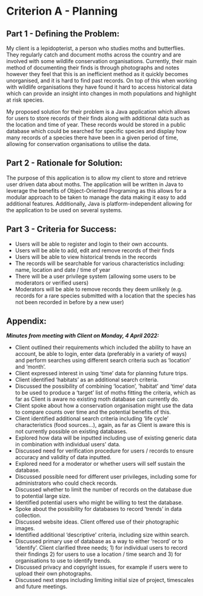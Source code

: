 # Criterion A - Planning
## Part 1 - Defining the Problem:

My client is a lepidopterist, a person who studies moths and butterflies. They regularly catch and document moths across the country and are involved with some wildlife conservation organisations. Currently, their main method of documenting their finds is through photographs and notes however they feel that this is an inefficient method as it quickly becomes unorganised, and it is hard to find past records. On top of this when working with wildlife organisations they have found it hard to access historical data which can provide an insight into changes in moth populations and highlight at risk species.

My proposed solution for their problem is a Java application which allows for users to store records of their finds along with additional data such as the location and time of year. These records would be stored in a public database which could be searched for specific species and display how many records of a species there have been in a given period of time, allowing for conservation organisations to utilise the data.

## Part 2 - Rationale for Solution:

The purpose of this application is to allow my client to store and retrieve user driven data about moths. The application will be written in Java to leverage the benefits of Object-Oriented Programing as this allows for a modular approach to be taken to manage the data making it easy to add additional features. Additionally, Java is platform-independent allowing for the application to be used on several systems.

## Part 3 - Criteria for Success:

- Users will be able to register and login to their own accounts.
- Users will be able to add, edit and remove records of their finds
- Users will be able to view historical trends in the records
- The records will be searchable for various characteristics including: name, location and date / time of year
- There will be a user privilege system (allowing some users to be moderators or verified users)
- Moderators will be able to remove records they deem unlikely (e.g. records for a rare species submitted with a location that the species has not been recorded in before by a new user)

## Appendix:

_**Minutes from meeting with Client on Monday, 4 April 2022:**_

- Client outlined their requirements which included the ability to have an account, be able to login, enter data (preferably in a variety of ways) and perform searches using different search criteria such as ‘location’ and ‘month’.
- Client expressed interest in using ‘time’ data for planning future trips.
- Client identified ‘habitats’ as an additional search criteria.
- Discussed the possibility of combining ‘location’, ’habitat’ and ‘time’ data to be used to produce a ‘target’ list of moths fitting the criteria, which as far as Client is aware no existing moth database can currently do.
- Client spoke about how a conservation organisation might use the data to compare counts over time and the potential benefits of this.
- Client identified additional search criteria including ‘life cycle’ characteristics (food sources…), again, as far as Client is aware this is not currently possible on existing databases.
- Explored how data will be inputted including use of existing generic data in combination with individual users' data.
- Discussed need for verification procedure for users / records to ensure accuracy and validity of data inputted.
- Explored need for a moderator or whether users will self sustain the database.
- Discussed possible need for different user privileges, including some for administrators who could check records.
- Discussed whether to limit the number of records on the database due to potential large size.
- Identified potential users who might be willing to test the database.
- Spoke about the possibility for databases to record ‘trends’ in data collection.
- Discussed website ideas. Client offered use of their photographic images.
- Identified additional ‘descriptive' criteria, including size within search.
- Discussed primary use of database as a way to either ‘record’ or to ‘identify’. Client clarified three needs; 1) for individual users to record their findings 2) for users to use a location / time search and 3) for organisations to use to identify trends.
- Discussed privacy and copyright issues, for example if users were to upload their own photographs.
- Discussed next steps including limiting initial size of project, timescales and future meetings.

